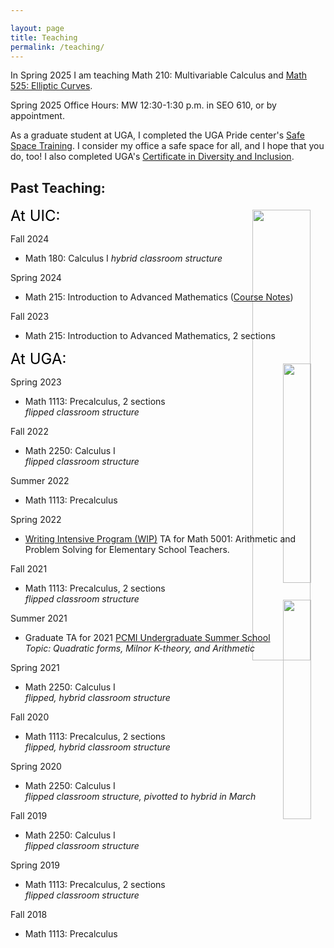 ```yaml
---

layout: page
title: Teaching
permalink: /teaching/
---
```


In Spring 2025 I am teaching Math 210: Multivariable Calculus and [Math 525: Elliptic Curves](https://fsaia.github.io/site/math_525/).  

Spring 2025 Office Hours: MW 12:30-1:30 p.m. in SEO 610, or by appointment.  


As a graduate student at UGA, I completed the UGA Pride center's [Safe Space Training](https://lgbtcenter.uga.edu/content_page/safe-space). I consider my office a safe space for all, and I hope that you do, too! I also completed UGA's [Certificate in Diversity and Inclusion](http://diversity.uga.edu/index.php/programs/article/cdi).      


## Past Teaching:  

<font size= "5"> <span style="color: black"> At UIC: </span> </font>

Fall 2024

* Math 180: Calculus I
	*hybrid classroom structure*

<img src='SCB.png' style="float:right; width:43%; margin: -100px;"/>


Spring 2024

* Math 215: Introduction to Advanced Mathematics ([Course Notes](https://drive.google.com/file/d/1Su9hBU4VhHFGHW0zZVW_gRh48vga_NQ-/view?usp=sharing))  

Fall 2023  

* Math 215: Introduction to Advanced Mathematics, 2 sections  

<font size= "5"> <span style="color: black"> At UGA: </span> </font>

Spring 2023 

* Math 1113: Precalculus, 2 sections  
	*flipped classroom structure*  

<img src='level_curves.png' style="float:right; width:30%; margin: -100px;"/>

Fall 2022

* Math 2250: Calculus I   
	*flipped classroom structure*  

Summer 2022

* Math 1113: Precalculus    

Spring 2022

* [Writing Intensive Program (WIP)](https://write.uga.edu/programs/wip/) TA for Math 5001: Arithmetic and Problem Solving for Elementary School Teachers.  

Fall 2021 

* Math 1113: Precalculus, 2 sections  
	*flipped classroom structure*  

Summer 2021

* Graduate TA for 2021 [PCMI Undergraduate Summer School](https://www.ias.edu/pcmi)    
	*Topic: Quadratic forms, Milnor K-theory, and Arithmetic*  

<img src='saddle.png' style="float:right; width:30%; margin: -100px;"/>

Spring 2021

* Math 2250: Calculus I   
	*flipped, hybrid classroom structure*  

Fall 2020

* Math 1113: Precalculus, 2 sections  
	*flipped, hybrid classroom structure*

Spring 2020 

* Math 2250: Calculus I  
	*flipped classroom structure, pivotted to hybrid in March*  

Fall 2019

* Math 2250: Calculus I  
	*flipped classroom structure*  

Spring 2019  

* Math 1113: Precalculus, 2 sections  
	*flipped classroom structure*

Fall 2018 

* Math 1113: Precalculus
